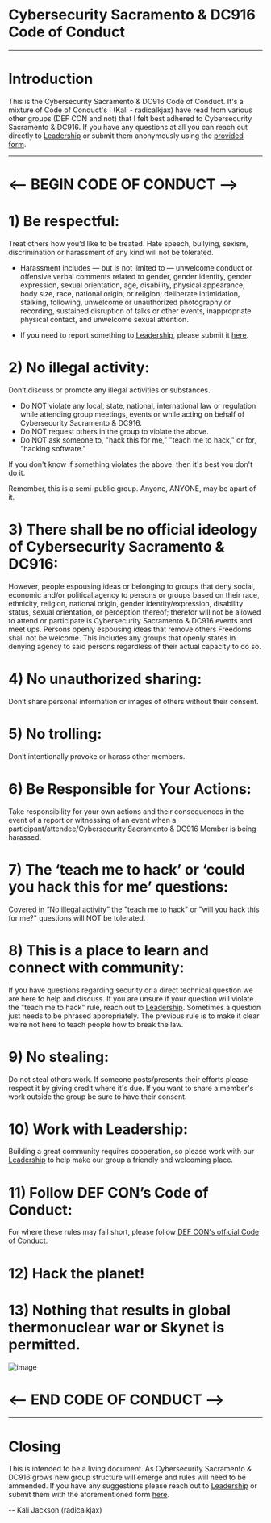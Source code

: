 # Cybersecurity Sacramento & DC916 Code of Conduct
---

# Introduction
This is the Cybersecurity Sacramento & DC916 Code of Conduct. It's a mixture of Code of Conduct's I (Kali - radicalkjax) have read from various other groups (DEF CON and not) that I felt best adhered to Cybersecurity Sacramento & DC916. If you have any questions at all you can reach out directly to [Leadership](https://dc916.com/Leadership) or submit them anonymously using the [provided form](https://docs.google.com/forms/d/e/1FAIpQLSfAvA1sVB5_xy5_RFFwnP3ZBAAoc98rgiKZLcIY23bnHmV8qQ/viewform?usp=sf_link).

---

# <-- BEGIN CODE OF CONDUCT -->

# 1) Be respectful: 

Treat others how you’d like to be treated. Hate speech, bullying, sexism, discrimination or harassment of any kind will not be tolerated.

* Harassment includes — but is not limited to — unwelcome conduct or offensive verbal comments related to gender, gender identity, gender expression, sexual orientation, age, disability, physical appearance, body size, race, national origin, or religion; deliberate intimidation, stalking, following, unwelcome or unauthorized photography or recording, sustained disruption of talks or other events, inappropriate physical contact, and unwelcome sexual attention.

* If you need to report something to [Leadership](https://dc916.com/Leadership), please submit it [here](https://docs.google.com/forms/d/e/1FAIpQLSfAvA1sVB5_xy5_RFFwnP3ZBAAoc98rgiKZLcIY23bnHmV8qQ/viewform?usp=sf_link).

# 2) No illegal activity: 

Don’t discuss or promote any illegal activities or substances.

* Do NOT violate any local, state, national, international law or regulation while attending group meetings, events or while acting on behalf of Cybersecurity Sacramento & DC916.
* Do NOT request others in the group to violate the above.
* Do NOT ask someone to, "hack this for me," "teach me to hack," or for, "hacking software."

If you don't know if something violates the above, then it's best you don't do it.

Remember, this is a semi-public group. Anyone, ANYONE, may be apart of it.

# 3) There shall be no official ideology of Cybersecurity Sacramento & DC916:

However, people espousing ideas or belonging to groups that deny social, economic and/or political agency to persons or groups based on their race, ethnicity, religion, national origin, gender identity/expression, disability status, sexual orientation, or perception thereof; therefor will not be allowed to attend or participate is Cybersecurity Sacramento & DC916 events and meet ups. Persons openly espousing ideas that remove others Freedoms shall not be welcome. This includes any groups that openly states in denying agency to said persons regardless of their actual capacity to do so.

# 4) No unauthorized sharing: 

Don’t share personal information or images of others without their consent.

# 5) No trolling: 

Don’t intentionally provoke or harass other members.

# 6) Be Responsible for Your Actions: 

Take responsibility for your own actions and their consequences in the event of a report or witnessing of an event when a participant/attendee/Cybersecurity Sacramento & DC916 Member is being harassed.

# 7) The ‘teach me to hack’ or ‘could you hack this for me’ questions:

Covered in “No illegal activity” the "teach me to hack" or "will you hack this for me?" questions will NOT be tolerated.

# 8) This is a place to learn and connect with community: 

If you have questions regarding security or a direct technical question we are here to help and discuss. If you are unsure if your question will violate the "teach me to hack" rule, reach out to [Leadership](https://dc916.com/Leadership). Sometimes a question just needs to be phrased appropriately. The previous rule is to make it clear we're not here to teach people how to break the law.

# 9) No stealing: 

Do not steal others work. If someone posts/presents their efforts please respect it by giving credit where it's due. If you want to share a member's work outside the group be sure to have their consent.

# 10) Work with Leadership: 

Building a great community requires cooperation, so please work with our [Leadership](https://dc916.com/Leadership) to help make our group a friendly and welcoming place.

# 11) Follow DEF CON’s Code of Conduct: 

For where these rules may fall short, please follow [DEF CON's official Code of Conduct](https://defcon.org/html/links/dc-code-of-conduct.html).

# 12) Hack the planet! 

# 13) Nothing that results in global thermonuclear war or Skynet is permitted.

![image](https://github.com/user-attachments/assets/1af9ae04-1c57-4083-9431-ed3a3a72b264)
 

# <-- END CODE OF CONDUCT -->
----
# Closing
This is intended to be a living document. As Cybersecurity Sacramento & DC916 grows new group structure will emerge and rules will need to be ammended. If you have any suggestions please reach out to [Leadership](https://dc916.com/Leadership) or submit them with the aforementioned form [here](https://docs.google.com/forms/d/e/1FAIpQLSfAvA1sVB5_xy5_RFFwnP3ZBAAoc98rgiKZLcIY23bnHmV8qQ/viewform?usp=sf_link).

-- Kali Jackson (radicalkjax)
